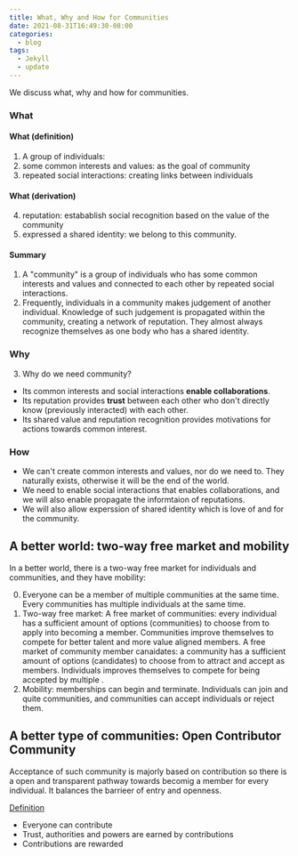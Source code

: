 ```yaml
---
title: What, Why and How for Communities
date: 2021-08-31T16:49:30-08:00
categories:
  - blog
tags:
  - Jekyll
  - update
---
```


We discuss what, why and how for communities.

### What

#### What (definition)
1. A group of individuals:
2. some common interests and values: as the goal of community
3. repeated social interactions: creating links between individuals

#### What (derivation)
4. reputation: estabablish social recognition based on the value of the community
5. expressed a shared identity: we belong to this community.

#### Summary
1. A "community" is a group of individuals who has some common interests and values and connected to each other by repeated social interactions. 
2. Frequently, individuals in a community makes judgement of another individual. Knowledge of such judgement is propagated within the community, creating a network of reputation. They almost always recognize themselves as one body who has a shared identity.

### Why
3. Why do we need community?
  - Its common interests and social interactions **enable collaborations**.
  - Its reputation provides **trust** between each other who don't directly know (previously interacted) with each other.
  - Its shared value and reputation recognition provides motivations for actions towards common interest.

### How

- We can't create common interests and values, nor do we need to. They naturally exists, otherwise it will be the end of the world.
- We need to enable social interactions that enables collaborations, and we will also enable propagate the informtaion of reputations.
- We will also allow experssion of shared identity which is love of and for the community.

## A better world: two-way free market and mobility

In a better world, there is a two-way free market for individuals and communities, and they have mobility:

0. Everyone can be a member of multiple communities at the same time. Every communities has multiple individuals at the same time.
1. Two-way free market: A free market of communities: every individual has a sufficient amount of options (communities) to choose from to apply into becoming a member. Communities improve themselves to compete for better talent and more value aligned members. A free market of community member canaidates: a community has a sufficient amount of options (candidates) to choose from to attract and accept as members. Individuals improves themselves to compete for being accepted by multiple .
2. Mobility: memberships can begin and terminate. Individuals can join and quite communities, and communities can accept individuals or reject them.

## A better type of communities: Open Contributor Community
Acceptance of such community is majorly based on contribution so there is a open and transparent pathway towards becomig a member for every individual. It balances the barrieer of entry and openness.

[Definition](https://blog.zzn.im/p/open-contributor-community-a-new-generation-of-communities/)

- Everyone can contribute
- Trust, authorities and powers are earned by contributions
- Contributions are rewarded

